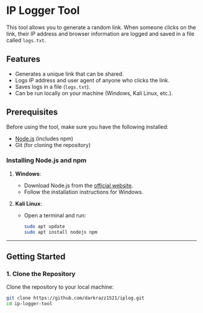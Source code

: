 # IP Logger Tool

This tool allows you to generate a random link. When someone clicks on the link, their IP address and browser information are logged and saved in a file called `logs.txt`.

## Features
- Generates a unique link that can be shared.
- Logs IP address and user agent of anyone who clicks the link.
- Saves logs in a file (`logs.txt`).
- Can be run locally on your machine (Windows, Kali Linux, etc.).

## Prerequisites
Before using the tool, make sure you have the following installed:

- [Node.js](https://nodejs.org/) (includes npm)
- Git (for cloning the repository)

### Installing Node.js and npm
1. **Windows**:
   - Download Node.js from the [official website](https://nodejs.org/).
   - Follow the installation instructions for Windows.
   
2. **Kali Linux**:
   - Open a terminal and run:
     ```bash
     sudo apt update
     sudo apt install nodejs npm
     ```

---

## Getting Started

### 1. Clone the Repository

Clone the repository to your local machine:

```bash
git clone https://github.com/darkrazz1521/iplog.git
cd ip-logger-tool
